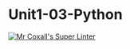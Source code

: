# Unit1-03-Python
[![Mr Coxall's Super Linter](README.md/../../../workflows/Mr%20Coxall's%20Super%20Linter/badge.svg)](README.md/../../../actions)

